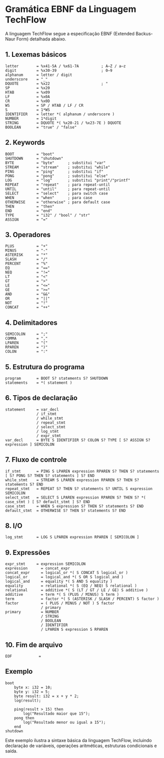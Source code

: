# Gramática EBNF da Linguagem TechFlow

A linguagem TechFlow segue a especificação EBNF (Extended Backus-Naur Form) detalhada abaixo.

## 1. Lexemas básicos

```ebnf
letter        = %x41-5A / %x61-7A          ; A–Z / a–z
digit         = %x30-39                    ; 0–9
alphanum      = letter / digit
underscore    = "_"
DQUOTE        = %x22                       ; "
SP            = %x20
HTAB          = %x09
LF            = %x0A
CR            = %x0D
WS            = SP / HTAB / LF / CR
S             = 1*WS
IDENTIFIER    = letter *( alphanum / underscore )
NUMBER        = 1*digit
STRING        = DQUOTE *( %x20-21 / %x23-7E ) DQUOTE
BOOLEAN       = "true" / "false"
```

## 2. Keywords

```ebnf
BOOT          = "boot"
SHUTDOWN      = "shutdown"
BYTE          = "byte"      ; substitui "var"
STREAM        = "stream"    ; substitui "while"
PING          = "ping"      ; substitui "if"
PONG          = "pong"      ; substitui "else"
LOG           = "log"       ; substitui "print"/"printf"
REPEAT        = "repeat"    ; para repeat-until
UNTIL         = "until"     ; para repeat-until
SELECT        = "select"    ; para switch case
WHEN          = "when"      ; para case
OTHERWISE     = "otherwise" ; para default case
THEN          = "then"
END           = "end"
TYPE          = "i32" / "bool" / "str"
ASSIGN        = "="
```

## 3. Operadores

```ebnf
PLUS          = "+"
MINUS         = "-"
ASTERISK      = "*"
SLASH         = "/"
PERCENT       = "%"
EQ            = "=="
NEQ           = "!="
LT            = "<"
GT            = ">"
LE            = "<="
GE            = ">="
AND           = "&&"
OR            = "||"
NOT           = "!"
CONCAT        = "++"
```

## 4. Delimitadores

```ebnf
SEMICOLON     = ";"
COMMA         = ","
LPAREN        = "("
RPAREN        = ")"
COLON         = ":"
```

## 5. Estrutura do programa

```ebnf
program       = BOOT S? statements S? SHUTDOWN
statements    = *( statement )
```

## 6. Tipos de declaração

```ebnf
statement     = var_decl
              / if_stmt
              / while_stmt
              / repeat_stmt
              / select_stmt
              / log_stmt
              / expr_stmt
var_decl      = BYTE S IDENTIFIER S? COLON S? TYPE [ S? ASSIGN S? expression ] SEMICOLON
```

## 7. Fluxo de controle

```ebnf
if_stmt       = PING S LPAREN expression RPAREN S? THEN S? statements [ S? PONG S? THEN S? statements ] S? END
while_stmt    = STREAM S LPAREN expression RPAREN S? THEN S? statements S? END
repeat_stmt   = REPEAT S? THEN S? statements S? UNTIL S expression SEMICOLON
select_stmt   = SELECT S LPAREN expression RPAREN S? THEN S? *( case_stmt ) [ S? default_stmt ] S? END
case_stmt     = WHEN S expression S? THEN S? statements S? END
default_stmt  = OTHERWISE S? THEN S? statements S? END
```

## 8. I/O

```ebnf
log_stmt      = LOG S LPAREN expression RPAREN [ SEMICOLON ]
```

## 9. Expressões

```ebnf
expr_stmt     = expression SEMICOLON
expression      = concat_expr
concat_expr     = logical_or *( S CONCAT S logical_or )
logical_or      = logical_and *( S OR S logical_and )
logical_and     = equality *( S AND S equality )
equality        = relational *( S (EQ / NEQ) S relational )
relational      = additive *( S (LT / GT / LE / GE) S additive )
additive        = term *( S (PLUS / MINUS) S term )
term            = factor *( S (ASTERISK / SLASH / PERCENT) S factor )
factor          = ( PLUS / MINUS / NOT ) S factor
                / primary
primary         = NUMBER
                / STRING
                / BOOLEAN
                / IDENTIFIER
                / LPAREN S expression S RPAREN
```

## 10. Fim de arquivo

```ebnf
EOF            =
```

## Exemplo

```
boot
    byte x: i32 = 10;
    byte y: i32 = 5;
    byte result: i32 = x + y * 2;
    log(result);
    
    ping(result > 15) then
        log("Resultado maior que 15");
    pong then
        log("Resultado menor ou igual a 15");
    end
shutdown
```

Este exemplo ilustra a sintaxe básica da linguagem TechFlow, incluindo declaração de variáveis, operações aritméticas, estruturas condicionais e saída.